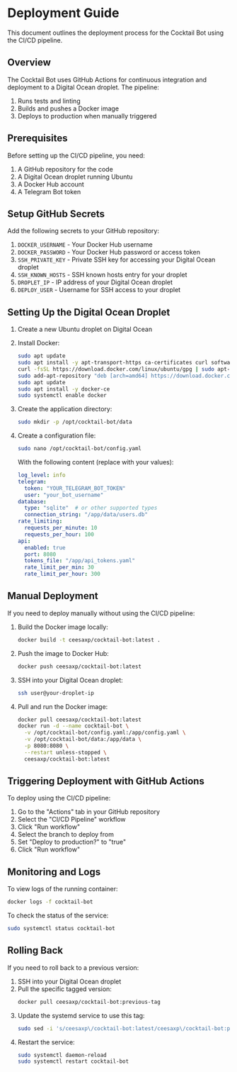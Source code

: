 # Deployment Guide

This document outlines the deployment process for the Cocktail Bot using the CI/CD pipeline.

## Overview

The Cocktail Bot uses GitHub Actions for continuous integration and deployment to a Digital Ocean droplet. The pipeline:

1. Runs tests and linting
2. Builds and pushes a Docker image
3. Deploys to production when manually triggered

## Prerequisites

Before setting up the CI/CD pipeline, you need:

1. A GitHub repository for the code
2. A Digital Ocean droplet running Ubuntu
3. A Docker Hub account
4. A Telegram Bot token

## Setup GitHub Secrets

Add the following secrets to your GitHub repository:

1. `DOCKER_USERNAME` - Your Docker Hub username
2. `DOCKER_PASSWORD` - Your Docker Hub password or access token
3. `SSH_PRIVATE_KEY` - Private SSH key for accessing your Digital Ocean droplet
4. `SSH_KNOWN_HOSTS` - SSH known hosts entry for your droplet
5. `DROPLET_IP` - IP address of your Digital Ocean droplet
6. `DEPLOY_USER` - Username for SSH access to your droplet

## Setting Up the Digital Ocean Droplet

1. Create a new Ubuntu droplet on Digital Ocean
2. Install Docker:
   ```bash
   sudo apt update
   sudo apt install -y apt-transport-https ca-certificates curl software-properties-common
   curl -fsSL https://download.docker.com/linux/ubuntu/gpg | sudo apt-key add -
   sudo add-apt-repository "deb [arch=amd64] https://download.docker.com/linux/ubuntu focal stable"
   sudo apt update
   sudo apt install -y docker-ce
   sudo systemctl enable docker
   ```

3. Create the application directory:
   ```bash
   sudo mkdir -p /opt/cocktail-bot/data
   ```

4. Create a configuration file:
   ```bash
   sudo nano /opt/cocktail-bot/config.yaml
   ```

   With the following content (replace with your values):
   ```yaml
   log_level: info
   telegram:
     token: "YOUR_TELEGRAM_BOT_TOKEN"
     user: "your_bot_username"
   database:
     type: "sqlite"  # or other supported types
     connection_string: "/app/data/users.db"
   rate_limiting:
     requests_per_minute: 10
     requests_per_hour: 100
   api:
     enabled: true
     port: 8080
     tokens_file: "/app/api_tokens.yaml"
     rate_limit_per_min: 30
     rate_limit_per_hour: 300
   ```

## Manual Deployment

If you need to deploy manually without using the CI/CD pipeline:

1. Build the Docker image locally:
   ```bash
   docker build -t ceesaxp/cocktail-bot:latest .
   ```

2. Push the image to Docker Hub:
   ```bash
   docker push ceesaxp/cocktail-bot:latest
   ```

3. SSH into your Digital Ocean droplet:
   ```bash
   ssh user@your-droplet-ip
   ```

4. Pull and run the Docker image:
   ```bash
   docker pull ceesaxp/cocktail-bot:latest
   docker run -d --name cocktail-bot \
     -v /opt/cocktail-bot/config.yaml:/app/config.yaml \
     -v /opt/cocktail-bot/data:/app/data \
     -p 8080:8080 \
     --restart unless-stopped \
     ceesaxp/cocktail-bot:latest
   ```

## Triggering Deployment with GitHub Actions

To deploy using the CI/CD pipeline:

1. Go to the "Actions" tab in your GitHub repository
2. Select the "CI/CD Pipeline" workflow
3. Click "Run workflow"
4. Select the branch to deploy from
5. Set "Deploy to production?" to "true"
6. Click "Run workflow"

## Monitoring and Logs

To view logs of the running container:

```bash
docker logs -f cocktail-bot
```

To check the status of the service:

```bash
sudo systemctl status cocktail-bot
```

## Rolling Back

If you need to roll back to a previous version:

1. SSH into your Digital Ocean droplet
2. Pull the specific tagged version:
   ```bash
   docker pull ceesaxp/cocktail-bot:previous-tag
   ```
3. Update the systemd service to use this tag:
   ```bash
   sudo sed -i 's/ceesaxp\/cocktail-bot:latest/ceesaxp\/cocktail-bot:previous-tag/g' /etc/systemd/system/cocktail-bot.service
   ```
4. Restart the service:
   ```bash
   sudo systemctl daemon-reload
   sudo systemctl restart cocktail-bot
   ```